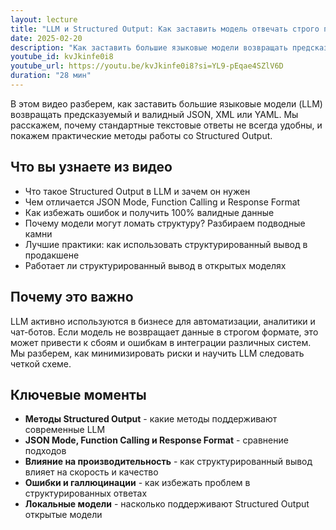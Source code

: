 ```yaml
---
layout: lecture
title: "LLM и Structured Output: Как заставить модель отвечать строго по формату?"
date: 2025-02-20
description: "Как заставить большие языковые модели возвращать предсказуемый и валидный JSON, XML или YAML"
youtube_id: kvJkinfe0i8
youtube_url: https://youtu.be/kvJkinfe0i8?si=YL9-pEqae4SZlV6D
duration: "28 мин"
---
```


В этом видео разберем, как заставить большие языковые модели (LLM) возвращать предсказуемый и валидный JSON, XML или YAML. Мы расскажем, почему стандартные текстовые ответы не всегда удобны, и покажем практические методы работы со Structured Output.

## Что вы узнаете из видео

- Что такое Structured Output в LLM и зачем он нужен
- Чем отличается JSON Mode, Function Calling и Response Format
- Как избежать ошибок и получить 100% валидные данные
- Почему модели могут ломать структуру? Разбираем подводные камни
- Лучшие практики: как использовать структурированный вывод в продакшене
- Работает ли структурированный вывод в открытых моделях

## Почему это важно

LLM активно используются в бизнесе для автоматизации, аналитики и чат-ботов. Если модель не возвращает данные в строгом формате, это может привести к сбоям и ошибкам в интеграции различных систем. Мы разберем, как минимизировать риски и научить LLM следовать четкой схеме.

## Ключевые моменты

- **Методы Structured Output** - какие методы поддерживают современные LLM
- **JSON Mode, Function Calling и Response Format** - сравнение подходов
- **Влияние на производительность** - как структурированный вывод влияет на скорость и качество
- **Ошибки и галлюцинации** - как избежать проблем в структурированных ответах
- **Локальные модели** - насколько поддерживают Structured Output открытые модели 